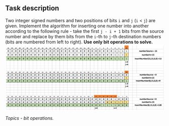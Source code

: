 ## Task description ##

Two integer signed numbers and two positions of bits `i` and `j` (`i` < `j`) are given. Implement the algorithm for inserting one number into another according to the following rule - take the first `j - i + 1` bits from the source number and replace by them bits from the `i`-th to `j`-th destination numbers (bits are numbered from left to right). **Use only bit operations to solve.**
![Scheme](Scheme.jpg)

*Topics - bit operations.*
